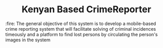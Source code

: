 
<h1 align="center"> Kenyan Based CrimeReporter </h1>
 :fire: The general objective of this system is to develop a mobile-based crime reporting system that will facilitate solving of criminal incidences timeously and a platform to find lost persons by circulating the person's images in the system
